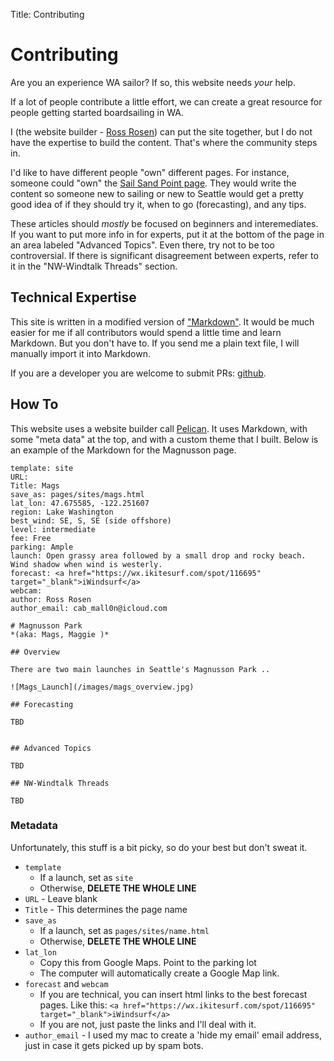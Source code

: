 Title: Contributing

# Contributing

Are you an experience WA sailor? If so, this website needs _your_ help.

If a lot of people contribute a little effort, we can create a great resource
for people getting started boardsailing in WA.

I (the website builder - <a href="mailto:cab_mall0n@icloud.com" >Ross Rosen</a>)
can put the site together, but I do not have the expertise to build the content.
That's where the community steps in.

I'd like to have different people "own" different pages. For instance, someone
could "own" the [Sail Sand Point page](/pages/sites/ssp.html). They would write
the content so someone new to sailing or new to Seattle would get a pretty good
idea of if they should try it, when to go (forecasting), and any tips.

These articles should _mostly_ be focused on beginners and interemediates. If
you want to put more info in for experts, put it at the bottom of the page in an
area labeled "Advanced Topics". Even there, try not to be too controversial.
If there is significant disagreement between experts, refer to it in the
"NW-Windtalk Threads" section.

## Technical Expertise

This site is written in a modified version of ["Markdown"](https://www.markdownguide.org/getting-started/).
It would be much easier for me if all contributors would spend a little time and learn Markdown.
But you don't have to. If you send me a plain text file, I will manually import it into Markdown.

If you are a developer you are welcome to submit PRs: [github](https://github.com/rr326/waboardsailing).

## How To

This website uses a website builder call [Pelican](https://getpelican.com). It uses
Markdown, with some "meta data" at the top, and with a custom theme that I built.
Below is an example of the Markdown for the Magnusson page.


```
template: site
URL:
Title: Mags
save_as: pages/sites/mags.html
lat_lon: 47.675585, -122.251607
region: Lake Washington
best_wind: SE, S, SE (side offshore)
level: intermediate
fee: Free
parking: Ample
launch: Open grassy area followed by a small drop and rocky beach. Wind shadow when wind is westerly.
forecast: <a href="https://wx.ikitesurf.com/spot/116695" target="_blank">iWindsurf</a>
webcam: 
author: Ross Rosen
author_email: cab_mall0n@icloud.com

# Magnusson Park
*(aka: Mags, Maggie )*

## Overview

There are two main launches in Seattle's Magnusson Park ..

![Mags_Launch](/images/mags_overview.jpg)

## Forecasting

TBD


## Advanced Topics

TBD

## NW-Windtalk Threads

TBD

```

### Metadata

Unfortunately, this stuff is a bit picky, so do your best but don't sweat
it.

* `template` 
    * If a launch, set as `site`
    * Otherwise, **DELETE THE WHOLE LINE**
* `URL` - Leave blank
* `Title` - This determines the page name
* `save_as`
    * If a launch, set as `pages/sites/name.html`
    * Otherwise, **DELETE THE WHOLE LINE**
* `lat_lon`
    * Copy this from Google Maps. Point to the parking lot
    * The computer will automatically create a Google Map link.
* `forecast` and `webcam` 
    * If you are technical, you can insert html links to the best
      forecast pages. Like this: 
      `<a href="https://wx.ikitesurf.com/spot/116695" target="_blank">iWindsurf</a>` 
    * If you are not, just paste the links and I'll deal with it.
* `author_email` - I used my mac to create a 'hide my email' email address, just 
    in case it gets picked up by spam bots. 
